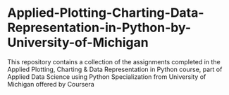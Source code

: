 # Applied-Plotting-Charting-Data-Representation-in-Python-by-University-of-Michigan

This repository contains a collection of the assignments completed in the Applied Plotting, Charting & Data Representation in Python course, part of Applied Data Science using Python Specialization from University of Michigan offered by Coursera
